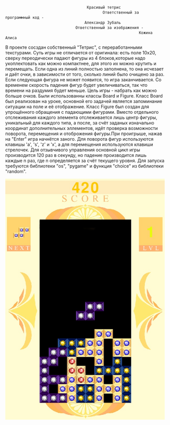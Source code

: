                                         Красивый тетрис
                                               Ответственный за программный код -
							           Александр Зубаль
				                   Ответственный за изображения -
                                                               Кожина Алиса
В проекте сосздан собственный "Тетрис", с переработанными текстурами. Суть игры не отличается от оригинала: 
есть поле 10х20, сверху переодически падают фигуры из 4 блоков,которые надо укоплектовать как можно компактнее, 
для этого их можно крутить и перемещать. Если одна из линий полностью заполнена, то она исчезает и даёт очки, в 
зависимости от того, сколько линий было очищено за раз. Если следующая фигура не может появится, то игра заканчивается. 
Со временем скорость падения фигур будет увеличиваться, так что времени на раздумия будет меньше. 
Цель игры - набрать как можно больше очков.
    Были использованны классы Board и Figure. Класс Board был реализован на уроке, основной его задачей является 
запоминание ситуации на поле и её отображение. Класс Figure был создан для упрощённого обращения с падающими фигурами. 
Вместо отдельного отслеживания каждого элемента отслеживается лишь центр фигуры, уникальный для каждого типа, а после, 
за счёт заданых изначально координат дополнительных эллементов, идёт проверка возможности поворота, перемещения и 
отоброжения фигуры.При проигрыше, нажав на "Enter" игра начнётся заного. Для поворота фигур используются клавишы 
'a', 's', 'z' и 'x', а для перемещения используются клавиши стрелочек. Для отзывчивого управления основной цикл игры 
производится 120 раз в секунду, но падение производится лишь каждые n раз, где n определяется за счёт текущего уровня.
    Для запуска требуются библиотеки "os", "pygame" и функция "choice" из библиотеки "random".

![image.jpg](image.jpg)